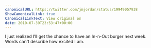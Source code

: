 ```yaml
---
canonicalURL: https://twitter.com/jmjordan/status/19949057938
ShowCanonicalLink: true
CanonicalLinkText: View original on
date: 2010-07-30T23:53:47+00:00
---
```

I just realized I'll get the chance to have an In-n-Out burger next week. Words can't describe how excited I am.